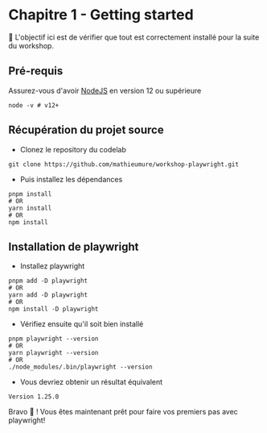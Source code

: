 # Chapitre 1 - Getting started

🎯 L'objectif ici est de vérifier que tout est correctement installé pour la suite du workshop.

## Pré-requis

Assurez-vous d'avoir [NodeJS](https://nodejs.org/en/) en version 12 ou supérieure

```shell
node -v # v12+
```

## Récupération du projet source

- Clonez le repository du codelab

```shell
git clone https://github.com/mathieumure/workshop-playwright.git
```

- Puis installez les dépendances

```shell
pnpm install
# OR
yarn install
# OR
npm install
```

## Installation de playwright

- Installez playwright

```shell
pnpm add -D playwright
# OR
yarn add -D playwright
# OR
npm install -D playwright
```

- Vérifiez ensuite qu'il soit bien installé

```shell
pnpm playwright --version
# OR
yarn playwright --version
# OR
./node_modules/.bin/playwright --version
```

- Vous devriez obtenir un résultat équivalent

```shell
Version 1.25.0
```

Bravo 💪 ! Vous êtes maintenant prêt pour faire vos premiers pas avec playwright!
